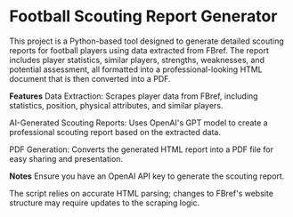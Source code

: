 # Football Scouting Report Generator
This project is a Python-based tool designed to generate detailed scouting reports for football players using data extracted from FBref. The report includes player statistics, similar players, strengths, weaknesses, and potential assessment, all formatted into a professional-looking HTML document that is then converted into a PDF.

**Features**
Data Extraction: Scrapes player data from FBref, including statistics, position, physical attributes, and similar players.

AI-Generated Scouting Reports: Uses OpenAI's GPT model to create a professional scouting report based on the extracted data.

PDF Generation: Converts the generated HTML report into a PDF file for easy sharing and presentation.


**Notes**
Ensure you have an OpenAI API key to generate the scouting report.

The script relies on accurate HTML parsing; changes to FBref's website structure may require updates to the scraping logic.
